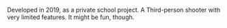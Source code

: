 Developed in 2019, as a private school project.
A Third-person shooter with very limited features.
It might be fun, though.
